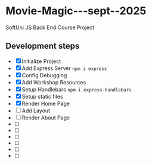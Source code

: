 # Movie-Magic---sept--2025

SoftUni JS Back End Course Project

## Development steps

- [x] Initialize Project
- [x] Add Express Server `npm i express`
- [x] Config Debugging
- [x] Add Workshop Resources
- [x] Setup Handlebars `npm i express-handlebars`
- [x] Setup static files
- [x] Render Home Page
- [ ] Add Layout
- [ ] Render About Page
- [ ]
- [ ]
- [ ]
- [ ]
- [ ]
- [ ]
